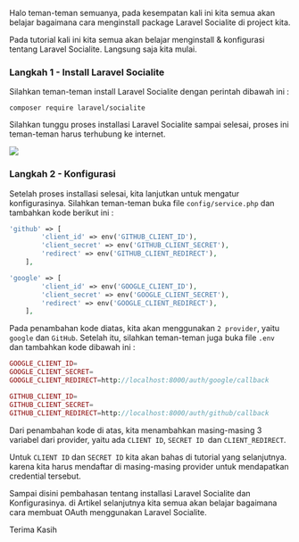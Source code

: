 Halo teman-teman semuanya, pada kesempatan kali ini kita semua akan belajar bagaimana cara menginstall package Laravel Socialite di project kita.



Pada tutorial kali ini kita semua akan belajar menginstall & konfigurasi tentang Laravel Socialite. Langsung saja kita mulai.



### Langkah 1 - Install Laravel Socialite

Silahkan teman-teman install Laravel Socialite dengan perintah dibawah ini :



```
composer require laravel/socialite
```

Silahkan tunggu  proses installasi Laravel Socialite sampai selesai, proses ini teman-teman harus terhubung ke internet.



![](https://i.imgur.com/Sl5X9lA.png)

### Langkah 2 - Konfigurasi

Setelah proses installasi selesai, kita lanjutkan untuk mengatur konfigurasinya. Silahkan teman-teman buka file `config/service.php` dan tambahkan kode berikut ini :



```php
'github' => [
        'client_id' => env('GITHUB_CLIENT_ID'),
        'client_secret' => env('GITHUB_CLIENT_SECRET'),
        'redirect' => env('GITHUB_CLIENT_REDIRECT'),
    ],

'google' => [
        'client_id' => env('GOOGLE_CLIENT_ID'),
        'client_secret' => env('GOOGLE_CLIENT_SECRET'),
        'redirect' => env('GOOGLE_CLIENT_REDIRECT'),
    ],
```

Pada penambahan kode diatas, kita akan menggunakan `2 provider`, yaitu `google` dan `GitHub`. Setelah itu, silahkan teman-teman juga buka file `.env` dan tambahkan kode dibawah ini :



```php
GOOGLE_CLIENT_ID=
GOOGLE_CLIENT_SECRET=
GOOGLE_CLIENT_REDIRECT=http://localhost:8000/auth/google/callback

GITHUB_CLIENT_ID=
GITHUB_CLIENT_SECRET=
GITHUB_CLIENT_REDIRECT=http://localhost:8000/auth/github/callback
```

Dari penambahan kode di atas, kita menambahkan masing-masing 3 variabel dari provider, yaitu ada `CLIENT ID`, `SECRET ID `dan `CLIENT_REDIRECT`.

Untuk `CLIENT ID` dan `SECRET ID` kita akan bahas di tutorial yang selanjutnya. karena kita harus mendaftar di masing-masing provider untuk mendapatkan credential tersebut.

Sampai disini pembahasan tentang installasi Laravel Socialite dan Konfigurasinya. di Artikel selanjutnya kita semua akan belajar bagaimana cara membuat OAuth menggunakan Laravel Socialite.

Terima Kasih